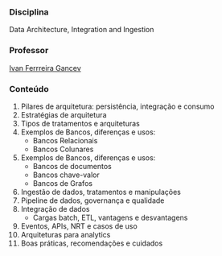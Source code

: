 ### Disciplina
Data Architecture, Integration and Ingestion

### Professor
[Ivan Ferrreira Gancev](https://www.linkedin.com/in/ivan-gancev-8571b017/)

### Conteúdo
1. Pilares de arquitetura: persistência, integração e consumo
2. Estratégias de arquitetura
3. Tipos de tratamentos e arquiteturas
4. Exemplos de Bancos, diferenças e usos:
    - Bancos Relacionais
    - Bancos Colunares
5. Exemplos de Bancos, diferenças e usos:
    - Bancos de documentos
    - Bancos chave-valor
    - Bancos de Grafos
6. Ingestão de dados, tratamentos e manipulações
8. Pipeline de dados, governança e qualidade
9. Integração de dados
    - Cargas batch, ETL, vantagens e desvantagens
10. Eventos, APIs, NRT e casos de uso
11. Arquiteturas para analytics
12. Boas práticas, recomendações e cuidados



